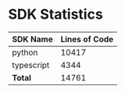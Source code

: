 # SDK Statistics

| SDK Name | Lines of Code |
| -------- | ------------- |
| python | 10417 |
| typescript | 4344 |
| **Total** | 14761 |
